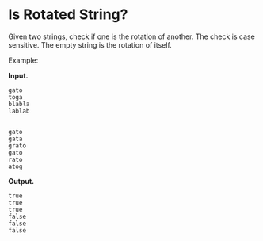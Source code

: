 # Is Rotated String?

Given two strings, check if one is the rotation of another.
The check is case sensitive.
The empty string is the rotation of itself.

Example:

**Input.**
```
gato
toga
blabla
lablab


gato
gata
grato
gato
rato
atog
```

**Output.**
```
true
true
true
false
false
false
```